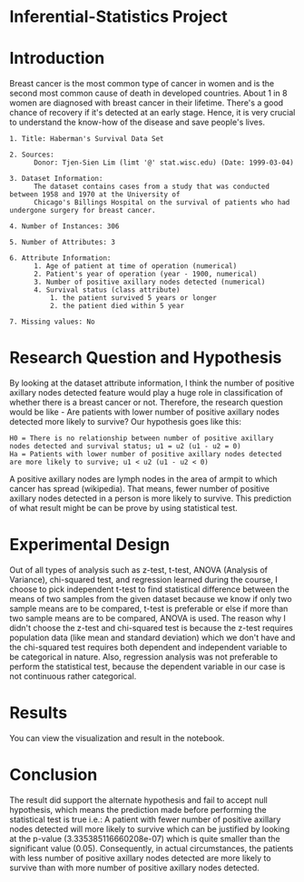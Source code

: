 # Inferential-Statistics Project

# Introduction

Breast cancer is the most common type of cancer in women and is the second most common cause of death in developed countries. About 1 in 8 women are diagnosed with breast cancer in their lifetime. There's a good chance of recovery if it's detected at an early stage. Hence, it is very crucial to understand the know-how of the disease and save people's lives.

    1. Title: Haberman's Survival Data Set
    
    2. Sources: 
          Donor: Tjen-Sien Lim (limt '@' stat.wisc.edu) (Date: 1999-03-04)
    
    3. Dataset Information: 
          The dataset contains cases from a study that was conducted between 1958 and 1970 at the University of 
          Chicago's Billings Hospital on the survival of patients who had undergone surgery for breast cancer.
    
    4. Number of Instances: 306
    
    5. Number of Attributes: 3
    
    6. Attribute Information:
          1. Age of patient at time of operation (numerical)
          2. Patient's year of operation (year - 1900, numerical)
          3. Number of positive axillary nodes detected (numerical)
          4. Survival status (class attribute)
              1. the patient survived 5 years or longer
              2. the patient died within 5 year
              
    7. Missing values: No


# Research Question and Hypothesis

By looking at the dataset attribute information, I think the number of positive axillary nodes detected feature would play a huge role in classification of whether there is a breast cancer or not. Therefore, the research question would be like - Are patients with lower number of positive axillary nodes detected more likely to survive? Our hypothesis goes like this: 

    H0 = There is no relationship between number of positive axillary nodes detected and survival status; u1 = u2 (u1 - u2 = 0)
    Ha = Patients with lower number of positive axillary nodes detected are more likely to survive; u1 < u2 (u1 - u2 < 0)

A positive axillary nodes are lymph nodes in the area of armpit to which cancer has spread (wikipedia). That means, fewer number of positive axillary nodes detected in a person is more likely to survive. This prediction of what result might be can be prove by using statistical test.

# Experimental Design 

Out of all types of analysis such as z-test, t-test, ANOVA (Analysis of Variance), chi-squared test, and regression learned during the  course, I choose to pick independent t-test to find statistical difference between the means of two samples from the given dataset because we know if only two sample means are to be compared, t-test is preferable or else if more than two sample means are to be compared, ANOVA is used. The reason why I didn't choose the z-test and chi-squared test is because the z-test requires population data (like mean and standard deviation) which we don't have and the chi-squared test requires both dependent and independent variable to be categorical in nature. Also, regression analysis was not preferable to perform the statistical test, because the dependent variable in our case is not continuous rather categorical.

# Results

You can view the visualization and result in the notebook.  

# Conclusion

The result did support the alternate hypothesis and fail to accept null hypothesis, which means the prediction made before performing the statistical test is true i.e.: A patient with fewer number of positive axillary nodes detected will more likely to survive which can be justified by looking at the p-value (3.335385116660208e-07) which is quite smaller than the significant value (0.05). Consequently, in actual circumstances, the patients with less number of positive axillary nodes detected are more likely to survive than with more number of positive axillary nodes detected.



